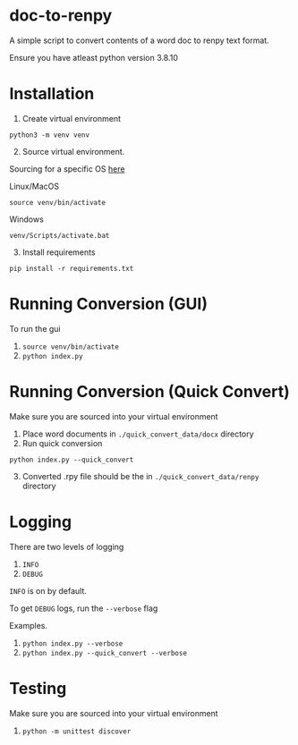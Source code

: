 # doc-to-renpy

A simple script to convert contents of a word doc to renpy text format.

Ensure you have atleast python version 3.8.10

# Installation

1. Create virtual environment
```
python3 -m venv venv
```

2. Source virtual environment.

Sourcing for a specific OS [here](https://docs.python.org/3/library/venv.html#module-venv)

Linux/MacOS
```
source venv/bin/activate
```

Windows
```
venv/Scripts/activate.bat
```

3. Install requirements
```
pip install -r requirements.txt
```

# Running Conversion (GUI)

To run the gui

1. `source venv/bin/activate`
2. `python index.py`

# Running Conversion (Quick Convert)

Make sure you are sourced into your virtual environment

1. Place word documents in `./quick_convert_data/docx` directory
2. Run quick conversion
```
python index.py --quick_convert
```
3. Converted .rpy file should be the in `./quick_convert_data/renpy` directory

# Logging

There are two levels of logging
1. `INFO`
1. `DEBUG`

`INFO` is on by default.

To get `DEBUG` logs, run the `--verbose` flag

Examples.
1. `python index.py --verbose`
2. `python index.py --quick_convert --verbose`

# Testing

Make sure you are sourced into your virtual environment

1. `python -m unittest discover`